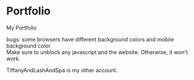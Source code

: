 # Portfolio
My Portfolio

bugs: some browsers have different background colors and mobile background color<br>
Make sure to unblock any javascript and the website. Otherwise, it won't work.

TiffanyAndLashAndSpa is my other account.
